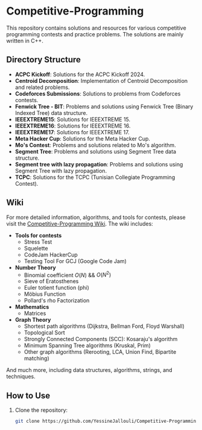 # Competitive-Programming

This repository contains solutions and resources for various competitive programming contests and practice problems. The solutions are mainly written in C++.

## Directory Structure

- **ACPC Kickoff**: Solutions for the ACPC Kickoff 2024.
- **Centroid Decomposition**: Implementation of Centroid Decomposition and related problems.
- **Codeforces Submissions**: Solutions to problems from Codeforces contests.
- **Fenwick Tree - BIT**: Problems and solutions using Fenwick Tree (Binary Indexed Tree) data structure.
- **IEEEXTREME15**: Solutions for IEEEXTREME 15.
- **IEEEXTREME16**: Solutions for IEEEXTREME 16.
- **IEEEXTREME17**: Solutions for IEEEXTREME 17.
- **Meta Hacker Cup**: Solutions for the Meta Hacker Cup.
- **Mo's Contest**: Problems and solutions related to Mo's algorithm.
- **Segment Tree**: Problems and solutions using Segment Tree data structure.
- **Segment tree with lazy propagation**: Problems and solutions using Segment Tree with lazy propagation.
- **TCPC**: Solutions for the TCPC (Tunisian Collegiate Programming Contest).

## Wiki

For more detailed information, algorithms, and tools for contests, please visit the [Competitive-Programming Wiki](https://github.com/YessineJallouli/Competitive-Programming/wiki). The wiki includes:

- **Tools for contests**
  - Stress Test
  - Squelette
  - CodeJam HackerCup
  - Testing Tool For GCJ (Google Code Jam)
- **Number Theory**
  - Binomial coefficient $O(N)$ && $O(N^2)$
  - Sieve of Eratosthenes
  - Euler totient function (phi)
  - Möbius Function
  - Pollard's rho Factorization
- **Mathematics**
  - Matrices
- **Graph Theory**
  - Shortest path algorithms (Dijkstra, Bellman Ford, Floyd Warshall)
  - Topological Sort
  - Strongly Connected Components (SCC): Kosaraju's algorithm
  - Minimum Spanning Tree algorithms (Kruskal, Prim)
  - Other graph algorithms (Rerooting, LCA, Union Find, Bipartite matching)

And much more, including data structures, algorithms, strings, and techniques.

## How to Use

1. Clone the repository:
   ```bash
   git clone https://github.com/YessineJallouli/Competitive-Programming.git
